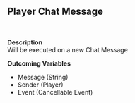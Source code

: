 ## Player Chat Message
<br>

**Description**
<br>
Will be executed on a new Chat Message
<br>

**Outcoming Variables**
<br>
- Message (String)
- Sender (Player)
- Event (Cancellable Event)
